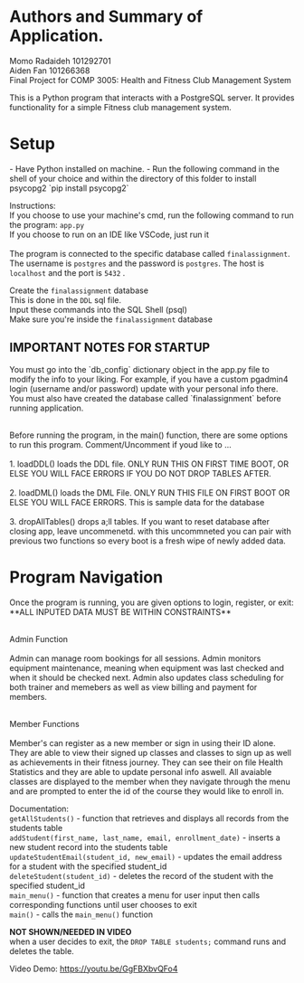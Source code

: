 <h1> Authors and Summary of Application.</h1>
Momo Radaideh 101292701<br>
Aiden Fan 101266368<br>
Final Project for COMP 3005: Health and Fitness Club Management System<br>

This is a Python program that interacts with a PostgreSQL server. It provides functionality for a simple Fitness club management system.<br>

<H1> Setup </H1>
- Have Python installed on machine.
- Run the following command in the shell of your choice and within the directory of this folder to install psycopg2
  `pip install psycopg2`

Instructions:<br>
If you choose to use your machine's cmd, run the following command to run the program: `app.py`<br>If you choose to run on an IDE like VSCode, just run it<br><br>
The program is connected to the specific database called `finalassignment`. The username is `postgres` and the password is `postgres`. The host is `localhost`  and the port is `5432` .<br>

Create the `finalassignment` database<br>
  This is done in the `DDL` sql file.<br>
  Input these commands into the SQL Shell (psql)<br>
  Make sure you're inside the `finalassignment` database<br>
    
<h2> IMPORTANT  NOTES FOR STARTUP</h2>

<p> You must go into the `db_config` dictionary object in the app.py file to modify the info to your liking. For example, if you have a custom pgadmin4 login (username and/or password) update with your personal info there. You must also have created the database called `finalassignment` before running application. </p>
  <br> Before running the program, in the main() function, there are some options to run this program.  Comment/Uncomment if youd like to ...<br>
  <br> 1. loadDDL() loads the DDL file. ONLY RUN THIS ON FIRST TIME BOOT, OR ELSE YOU WILL FACE ERRORS IF YOU DO NOT DROP TABLES AFTER. <br>
  <br> 2. loadDML() loads the DML File. ONLY RUN THIS FILE ON FIRST BOOT OR ELSE YOU WILL FACE ERRORS. This is sample data for the database <br>
  <br> 3. dropAllTables() drops a;ll tables. If you want to reset database after closing app, leave uncommenetd. with this uncommneted you can pair with previous two functions so every boot is a fresh wipe of newly added     data. <br>

<h1> Program Navigation </h1>
Once the program is running, you are given options to login, register, or exit:<br>
**ALL INPUTED DATA MUST BE WITHIN CONSTRAINTS**<br>

<br> Admin Function<br>
<br> Admin can manage room bookings for all sessions. Admin monitors equipment maintenance, meaning when equipment was last checked and when it should be checked next. Admin also updates class scheduling for both trainer and memebers as well as view billing and payment for members.

<br> Member Functions <br>
<br> Member's can register as a new member or sign in using their ID alone. They are able to view their signed up classes and classes to sign up as well as achievements in their fitness journey. They can see their on file Health Statistics and they are able to update personal info aswell. All avaiable classes are displayed to the member when they navigate through the menu and are prompted to enter the id of the course they would like to enroll in. <br>

Documentation:<br>
`getAllStudents()` - function that retrieves and displays all records from the students table <br>
`addStudent(first_name, last_name, email, enrollment_date)` - inserts a new student record into the students table <br>
`updateStudentEmail(student_id, new_email)` - updates the email address for a student with the specified student_id <br>
`deleteStudent(student_id)` - deletes the record of the student with the specified student_id <br>
`main_menu()` - function that creates a menu for user input then calls corresponding functions until user chooses to exit<br>
`main()` - calls the `main_menu()` function<br>

**NOT SHOWN/NEEDED IN VIDEO**<br>
when a user decides to exit, the `DROP TABLE students;` command runs and deletes the table. <br>

Video Demo:
https://youtu.be/GgFBXbvQFo4
